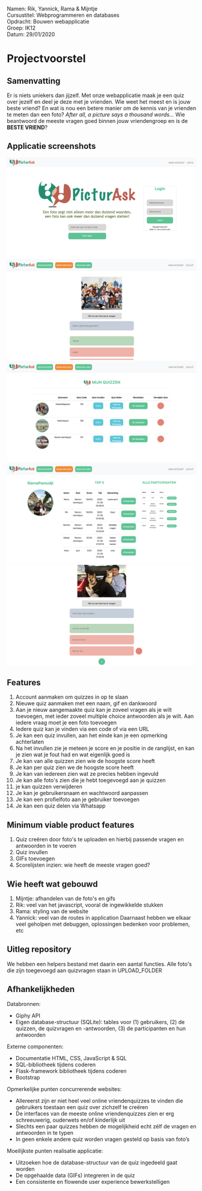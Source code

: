 Namen: Rik, Yannick, Rama & Mijntje  <br>
Cursustitel: Webprogrammeren en databases <br>
Opdracht: Bouwen webapplicatie <br>
Groep: IK12 <br>
Datum: 29/01/2020

# Projectvoorstel

## Samenvatting

Er is niets uniekers dan jijzelf. Met onze webapplicatie maak je een quiz over jezelf en deel je deze met je vrienden. Wie weet het meest en is jouw beste vriend? En wat is nou een betere manier om de kennis van je vrienden te meten dan een foto? *After all, a picture says a thousand words…* Wie beantwoord de meeste vragen goed binnen jouw vriendengroep en is de **BESTE VRIEND**?

## Applicatie screenshots

![screenshot](doc/screenshot1.png)
![screenshot](doc/screenshot2.png)
![screenshot](doc/screenshot3.png)
![screenshot](doc/screenshot4.png)
![screenshot](doc/screenshot5.png)


## Features
1. Account aanmaken om quizzes in op te slaan
1. Nieuwe quiz aanmaken met een naam, gif en dankwoord
1. Aan je nieuw aangemaakte quiz kan je zoveel vragen als je wilt toevoegen, met ieder zoveel multiple choice antwoorden als je wilt. Aan iedere vraag moet je een foto toevoegen
1. Iedere quiz kan je vinden via een code of via een URL
1. Je kan een quiz invullen, aan het einde kan je een opmerking achterlaten
1. Na het invullen zie je meteen je score en je positie in de ranglijst, en kan je zien wat je fout had en wat eigenlijk goed is
1. Je kan van alle quizzen zien wie de hoogste score heeft
1. Je kan per quiz zien we de hoogste score heeft
1. Je kan van iedereen zien wat ze precies hebben ingevuld
1. Je kan alle foto's zien die je hebt toegevoegd aan je quizzen
1. je kan quizzen verwijderen
1. Je kan je gebruikersnaam en wachtwoord aanpassen
1. Je kan een profielfoto aan je gebruiker toevoegen
1. Je kan een quiz delen via Whatsapp

## Minimum viable product features
1. Quiz creëren door foto's te uploaden en hierbij passende vragen en antwoorden in te voeren
1. Quiz invullen
1. GIFs toevoegen
1. Scorelijsten inzien: wie heeft de meeste vragen goed?

## Wie heeft wat gebouwd
1. Mijntje: afhandelen van de foto's en gifs
1. Rik: veel van het javascript, vooral de ingewikkelde stukken
1. Rama: styling van de website
1. Yannick: veel van de routes in application
Daarnaast hebben we elkaar veel geholpen met debuggen, oplossingen bedenken voor problemen, etc

## Uitleg repository
We hebben een helpers bestand met daarin een aantal functies. Alle foto's die zijn toegevoegd aan quizvragen staan in UPLOAD_FOLDER

## Afhankelijkheden
Databronnen:
* Giphy API
* Eigen database-structuur (SQLite): tables voor (1) gebruikers, (2) de quizzen, de quizvragen en -antwoorden, (3) de participanten en hun antwoorden

Externe componenten:
* Documentatie HTML, CSS, JavaScript & SQL
* SQL-bibliotheek tijdens coderen
* Flask-framework bibliotheek tijdens coderen
* Bootstrap

Opmerkelijke punten concurrerende websites:
* Allereerst zijn er niet heel veel online vriendenquizzes te vinden die gebruikers toestaan een quiz over zichzelf te creëren
* De interfaces van de meeste online vriendenquizzes zien er erg schreeuwerig, ouderwets en/of kinderlijk uit
* Slechts een paar quizzes hebben de mogelijkheid echt zélf de vragen en antwoorden in te typen
* In geen enkele andere quiz worden vragen gesteld op basis van foto’s

Moeilijkste punten realisatie applicatie:
* Uitzoeken hoe de database-structuur van de quiz ingedeeld gaat worden
* De opgehaalde data (GIFs) integreren in de quiz
* Een consistente en flowende user experience bewerkstelligen